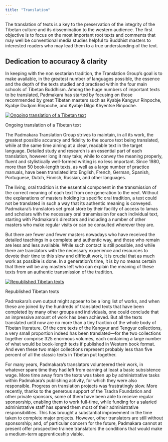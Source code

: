 ```yaml
---
title: "Translation"
---
```


The translation of texts is a key to the preservation of the integrity of the Tibetan culture and its dissemination to the western audience. The first objective is to focus on the most important root texts and comments that may well be conventional media studies helpful to Buddhist masters to interested readers who may lead them to a true understanding of the text. 

##  Dedication to accuracy & clarity 

In keeping with the non sectarian tradition, the Translation Group’s goal is to make available, in the greatest number of languages possible, the essence and the depth of the texts studied and practised within the four main schools of Tibetan Buddhism. Among the huge numbers of important texts to be translated, Padmakara has started by focusing on those recommended by great Tibetan masters such as Kyabje Kangyur Rinpoche, Kyabje Dudjom Rinpoche, and Kyabje Dilgo Khyentse Rinpoche. 

[ ![Ongoing translation of a Tibetan text](/images/img_traducteur-150x150.jpg) ](/images/img_traducteur.jpg)

Ongoing translation of a Tibetan text 

The Padmakara Translation Group strives to maintain, in all its work, the greatest possible accuracy and fidelity to the source text being translated, while at the same time aiming at a clear, readable text in the target language. Detailed study and research is an essential part of each translation, however long it may take; while to convey the meaning properly, fluent and stylistically well-formed writing is no less important. Since 1980, more than 50 book-length texts, as well as a large number of practice manuals, have been translated into English, French, German, Spanish, Portuguese, Dutch, Finnish, Russian, and other languages. 

The living, oral tradition is the essential component in the transmission of the correct meaning of each text from one generation to the next. Without the explanations of masters holding its specific oral tradition, a text could not be translated in such a way that its authentic meaning is conveyed. Padmakara’s translators set great store by their facility of access to lamas and scholars with the necessary oral transmission for each individual text, starting with Padmakara’s directors and including a number of other masters who make regular visits or can be consulted wherever they are. 

But there are fewer and fewer masters nowadays who have received the detailed teachings in a complete and authentic way, and those who remain are less and less available. While such contact is still possible, and while there are translators with the necessary experience and resources to devote their time to this slow and difficult work, it is crucial that as much work as possible is done. In a generation’s time, it is by no means certain that there will be any masters left who can explain the meaning of these texts from an authentic transmission of the tradition. 

[ ![Republished Tibetan texts](/images/img_bibliotheque-150x150.jpg) ](/images/img_bibliotheque.jpg)

Republished Tibetan texts 

Padmakara’s own output might appear to be a long list of works, and when these are joined by the hundreds of translated texts that have been completed by many other groups and individuals, one could conclude that an impressive amount of work has been achieved. But all the texts translated until now are no more than a tiny fraction of the whole body of Tibetan literature. Of the core texts of the Kangyur and Tengyur collections, a very small proportion indeed has been translated—for the two collections together comprise 325 enormous volumes, each containing a large number of what would be book-length texts if published in Western book format. And even these two major collections represent probably less than five percent of all the classic texts in Tibetan put together. 

For many years, Padmakara’s translators volunteered their work, in whatever spare time they had left from earning at least a basic subsistence wage. More time away from the texts was taken up by administrative tasks within Padmakara’s publishing activity, for which they were also responsible. Progress on translation projects was frustratingly slow. More recently, thanks to the generous support of the Tsadra Foundation and other private sponsors, some of them have been able to receive regular sponsorship, enabling them to work full-time, while funding for a salaried administrative staff has spared them most of their administrative responsibilities. This has brought a substantial improvement in the time taken to complete major projects. However, other translators are still without sponsorship; and, of particular concern for the future, Padmakara cannot at present offer prospective trainee translators the conditions that would make a medium-term apprenticeship viable. 
